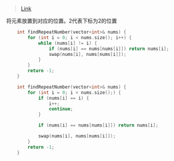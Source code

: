 > [Link](https://leetcode-cn.com/problems/shu-zu-zhong-zhong-fu-de-shu-zi-lcof/)

将元素放置到对应的位置。2代表下标为2的位置

```c++
    int findRepeatNumber(vector<int>& nums) {
        for (int i = 0; i < nums.size(); i++) {
            while (nums[i] != i) {
                if (nums[i] == nums[nums[i]]) return nums[i];
                swap(nums[i], nums[nums[i]]);
            }
        }
        return -1;
    }

    int findRepeatNumber(vector<int>& nums) {
        for (int i = 0; i < nums.size();) {
            if (nums[i] == i) {
                i++;
                continue;
            }

            if (nums[i] == nums[nums[i]]) return nums[i];

            swap(nums[i], nums[nums[i]]);
        }
        return -1;
    }
```